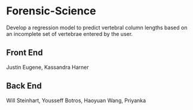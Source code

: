 # Forensic-Science

Develop a regression model to predict vertebral column lengths based on an incomplete set of vertebrae entered by the user. 
  
## Front End

Justin Eugene, Kassandra Harner

## Back End

Will Steinhart, Yousseff Botros, Haoyuan Wang, Priyanka
